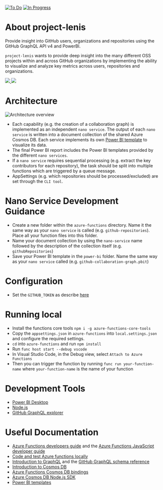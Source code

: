 [![To Do](https://badge.waffle.io/cloudbeatsch/project-lenis.svg?label=to%20do&title=to%20do)](http://waffle.io/cloudbeatsch/project-lenis) 
[![In Progress](https://badge.waffle.io/cloudbeatsch/project-lenis.svg?label=in%20progress&title=in%20progress)](http://waffle.io/cloudbeatsch/project-lenis)

# About project-lenis
Provide insight into GitHub users, organizations and repositories using the GitHub 
GraphQL API v4 and PowerBI.

`project-lenis` wants to provide deep insight into the many different OSS projects within and across GitHub organizations by implementing the ability to visualize and analyze key metrics across users, repositories and organizations.

<a href="https://portal.azure.com/#create/Microsoft.Template/uri/https%3A%2F%2Fraw.githubusercontent.com%2Fcloudbeatsch%2Fproject-lenis%2Fmaster%2Fdeployment%2Fazuredeploy.json" target="_blank">
    <img src="http://azuredeploy.net/deploybutton.png"/>
</a>

<a href="http://armviz.io/#/?load=https%3A%2F%2Fraw.githubusercontent.com%2Fcloudbeatsch%2Fproject-lenis%2Fmaster%2Fdeployment%2Fazuredeploy.json" target="_blank">
    <img src="http://armviz.io/visualizebutton.png"/>
</a>



# Architecture
![Architecture overview](https://raw.githubusercontent.com/cloudbeatsch/project-lenis/master/diagrams/architecture.png)

* Each capability (e.g. the creation of a collaboration graph) is implemented as an independent `nano service`. The output of each `nano service` is written into a document collection of the shared Azure Cosmos DB. Each service implements its own [Power BI template](https://powerbi.microsoft.com/en-us/blog/deep-dive-into-query-parameters-and-power-bi-templates/) to visualize its data.
* The final Power BI report includes the Power BI templates provided by the different `nano services`.
* If a `nano service` requires sequential processing (e.g. extract the key contributors for each repository), the task should be split into multiple functions which are triggered by a queue message.
* AppSettings (e.g. which repositories should be processed/excluded) are set through the `CLI tool`.

# Nano Service Development Guidance
* Create a new folder within the `azure-functions` directory. Name it the same way as your `nano service` is called (e.g. `github-repositories`). Place all your function files into this folder.
* Name your document collection by using the `nano-service` name followed by the description of the collection itself (e.g. `githubRepositories`)
* Save your Power BI template in the `power-bi` folder. Name the same way as your `nano service` called (e.g. `github-collaboration-graph.pbit`)

# Configuration
* Set the `GITHUB_TOKEN` as describe [here](https://help.github.com/articles/creating-a-personal-access-token-for-the-command-line/)

# Running local
* Install the functions core tools `npm i -g azure-functions-core-tools`
* Copy the `appsettings.json` in `azure-functions` into `local.settings.json` and configure the required settings.
* `cd` into `azure-functions` and run `npm install`
* Run `func host start --debug vscode`
* In Visual Studio Code, in the Debug view, select `Attach to Azure Functions`
* Then you can trigger the function by running `func run your-function-name` where `your-function-name` is the name of your function

# Development Tools
* [Power BI Desktop](https://go.microsoft.com/fwlink/?LinkId=521662&clcid=0x409)
* [Node.js](https://nodejs.org/en/)
* [GitHub GraphQL explorer](https://developer.github.com/v4/explorer/)

# Useful Documentation
* [Azure Functions developers guide](https://docs.microsoft.com/en-us/azure/azure-functions/functions-reference) and the [Azure Functions JavaScript developer guide](https://docs.microsoft.com/en-us/azure/azure-functions/functions-reference-node)
* [Code and test Azure functions locally](https://docs.microsoft.com/en-us/azure/azure-functions/functions-run-local)
* [Introduction to GraphQL](https://developer.github.com/v4/guides/intro-to-graphql/) and the [GitHub GraphQL schema reference](https://developer.github.com/v4/reference/)
* [Introduction to Cosmos DB](https://docs.microsoft.com/en-us/azure/cosmos-db/introduction)
* [Azure Functions Cosmos DB bindings](https://github.com/MicrosoftDocs/azure-docs/blob/master/articles/azure-functions/functions-bindings-documentdb.md)
* [Azure Cosmos DB Node.js SDK](https://docs.microsoft.com/en-us/azure/cosmos-db/documentdb-sdk-node)
* [Power BI templates](https://powerbi.microsoft.com/en-us/blog/deep-dive-into-query-parameters-and-power-bi-templates/)
